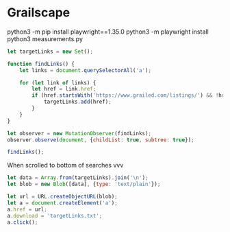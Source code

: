 # Grailscape

python3 -m pip install playwright==1.35.0
python3 -m playwright install
python3 measurements.py

```javascript
let targetLinks = new Set();

function findLinks() {
    let links = document.querySelectorAll('a');

    for (let link of links) {
        let href = link.href;
        if (href.startsWith('https://www.grailed.com/listings/') && !href.endsWith('/similar')) {
            targetLinks.add(href);
        }
    }
}

let observer = new MutationObserver(findLinks);
observer.observe(document, {childList: true, subtree: true});

findLinks();
```

When scrolled to bottom of searches vvv

```javascript
let data = Array.from(targetLinks).join('\n');
let blob = new Blob([data], {type: 'text/plain'});

let url = URL.createObjectURL(blob);
let a = document.createElement('a');
a.href = url;
a.download = 'targetLinks.txt';
a.click();
```